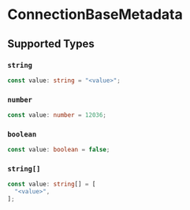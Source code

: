 # ConnectionBaseMetadata


## Supported Types

### `string`

```typescript
const value: string = "<value>";
```

### `number`

```typescript
const value: number = 12036;
```

### `boolean`

```typescript
const value: boolean = false;
```

### `string[]`

```typescript
const value: string[] = [
  "<value>",
];
```

